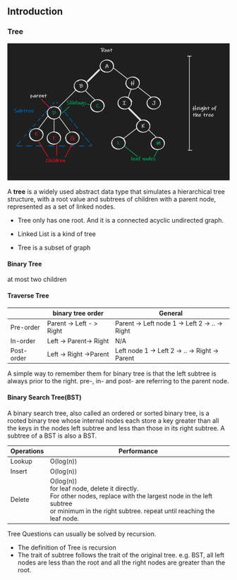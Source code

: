 ## Introduction

### Tree

![tree](image/tree.png)

A **tree** is a widely used abstract data type that simulates a hierarchical tree structure, with a root value and subtrees of children with a parent node, represented as a set of linked nodes.

* Tree only has one root. And it is a connected acyclic undirected graph.

* Linked List is a kind of tree
* Tree is a subset of graph

#### Binary Tree

at most two children

#### Traverse Tree

|            | binary tree order        | General                                        |
| ---------- | ------------------------ | ---------------------------------------------- |
| Pre-order  | Parent -> Left - > Right | Parent -> Left node 1 -> Left 2 -> .. -> Right |
| In-order   | Left -> Parent-> Right   | N/A                                            |
| Post-order | Left -> Right ->Parent   | Left node 1 -> Left 2 -> .. -> Right -> Parent |

A simple way to remember them for binary tree is that the left subtree is always prior to the right. pre-, in- and post- are referring to the parent node.

#### Binary Search Tree(BST)

A binary search tree, also called an ordered or sorted binary tree, is a rooted binary tree whose internal nodes each store a key greater than all the keys in the nodes left subtree and less than those in its right subtree. A subtree of a BST is also a BST.

 

| Operations | Performance                                                  |
| ---------- | ------------------------------------------------------------ |
| Lookup     | O(log(n))                                                    |
| Insert     | O(log(n))                                                    |
| Delete     | O(log(n))<br />for leaf node, delete it directly. <br />For other nodes, replace with the largest node in the left subtree<br /> or minimum in the right subtree. repeat until reaching the leaf node. |

 Tree Questions can usually be solved by recursion.

* The definition of Tree is recursion
* The trait of subtree follows the trait of the original tree. e.g. BST, all left nodes are less than the root and all the right nodes are greater than the root.

